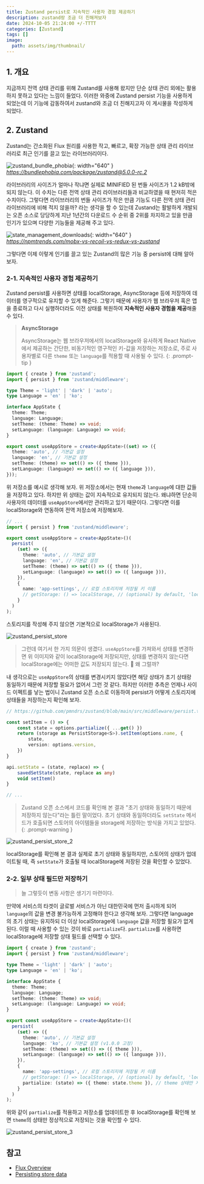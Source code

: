 ```yaml
---
title: Zustand persist로 지속적인 사용자 경험 제공하기
description: zustand랑 조금 더 친해져보자
date: 2024-10-05 21:24:00 +/-TTTT
categories: [Zustand]
tags: []
image:
  path: assets/img/thumbnail/
---
```


## 1. 개요

지금까지 전역 상태 관리를 위해 Zustand를 사용해 왔지만 단순 상태 관리 외에는 활용하지 못하고 있다는 느낌이 들었다. 이러한 와중에 Zustand persist 기능을 사용하게 되었는데 이 기능에 감동하여서 zustand와 조금 더 친해지고자 이 게시물을 작성하게 되었다.

## 2. Zustand

Zustand는 간소화된 Flux 원리를 사용한 작고, 빠르고, 확장 가능한 상태 관리 라이브러리로 최근 인기를 끌고 있는 라이브러리이다.

![zustand_bundle_phobia](assets/img/writing/5/zustand_bundle_phobia.png){: width="640" }
_https://bundlephobia.com/package/zustand@5.0.0-rc.2_

라이브러리의 사이즈가 얼마나 작냐면 실제로 MINIFIED 된 번들 사이즈가 1.2 kB밖에 되지 않는다. 이 수치는 다른 전역 상태 관리 라이브러리들과 비교하였을 때 현저히 적은 수치이다. 그렇다면 라이브러리의 번들 사이즈가 작은 만큼 기능도 다른 전역 상태 관리 라이브러리에 비해 적지 않을까? 라는 생각을 할 수 있는데 Zustand는 활발하게 개발되는 오픈 소스로 당당하게 지난 1년간의 다운로드 수 순위 중 2위를 차지하고 있을 만큼 인기가 있으며 다양한 기능들을 제공해 주고 있다.

![state_management_downloads](assets/img/writing/5/state_management_downloads.png){: width="640" }
_https://npmtrends.com/mobx-vs-recoil-vs-redux-vs-zustand_

그렇다면 이제 이렇게 인기를 끌고 있는 Zustand의 많은 기능 중 persist에 대해 알아보자.

### 2-1. 지속적인 사용자 경험 제공하기

Zustand persist를 사용하면 상태를 localStorage, AsyncStorage 등에 저장하여 데이터를 영구적으로 유지할 수 있게 해준다. 그렇기 때문에 사용자가 웹 브라우저 혹은 앱을 종료하고 다시 실행하더라도 이전 상태를 복원하여 **지속적인 사용자 경험을 제공**해줄 수 있다.

> **AsyncStorage**
> 
> AsyncStorage는 웹 브라우저에서의 localStorage와 유사하게 React Native에서 제공하는 간단한, 비동기적인 영구적인 키-값을 저장하는 저장소로, 주로 사용자별로 다른 `theme` 또는 `language`를 적용할 때 사용될 수 있다.
{: .prompt-tip }

```typescript
import { create } from 'zustand';
import { persist } from 'zustand/middleware';

type Theme = 'light' | 'dark' | 'auto';
type Language = 'en' | 'ko';

interface AppState {
  theme: Theme;
  language: Language;
  setTheme: (theme: Theme) => void;
  setLanguage: (language: Language) => void;
}

export const useAppStore = create<AppState>((set) => ({
  theme: 'auto', // 기본값 설정
  language: 'en', // 기본값 설정
  setTheme: (theme) => set(() => ({ theme })),
  setLanguage: (language) => set(() => ({ language })),
}));
```

위 저장소를 예시로 생각해 보자. 위 저장소에서는 현재 `theme`과 `language`에 대한 값들을 저장하고 있다. 하지만 위 상태는 값이 지속적으로 유지되지 않는다. 왜냐하면 단순히 사용자의 데이터를 `useAppStore`에서만 관리하고 있기 때문이다. 그렇다면 이를 localStorage와 연동하여 전역 저장소에 저장해보자.

```typescript
// ...
import { persist } from 'zustand/middleware';

export const useAppStore = create<AppState>()(
  persist(
    (set) => ({
      theme: 'auto', // 기본값 설정
      language: 'en', // 기본값 설정
      setTheme: (theme) => set(() => ({ theme })),
      setLanguage: (language) => set(() => ({ language })),
    }),
    {
      name: 'app-settings', // 로컬 스토리지에 저장될 키 이름
      // getStorage: () => localStorage, // (optional) by default, 'localStorage' is used
    }
  )
);
```

스토리지를 작성해 주지 않으면 기본적으로 localStorage가 사용된다.

![zustand_persist_store](assets/img/writing/5/zustand_persist_store.png)

> 그런데 여기서 한 가지 의문이 생겼다. `useAppStore`를 가져와서 상태를 변경하면 위 이미지와 같이 localStorage에 저장되지만, 상태를 변경하지 않는다면 localStorage에는 어떠한 값도 저장되지 않는다. 🧐 왜 그럴까? 

내 생각으로는 `useAppStore`의 상태를 변경시키지 않았다면 해당 상태가 초기 상태랑 동일하기 때문에 저장할 필요가 없어서 그런 것 같다. 하지만 이러한 추측은 언제나 사이드 이펙트를 낳는 법이니 Zustand 오픈 소스로 이동하여 persist가 어떻게 스토리지에 상태들을 저장하는지 확인해 보자.

```typescript
// https://github.com/pmndrs/zustand/blob/main/src/middleware/persist.ts

const setItem = () => {
    const state = options.partialize({ ...get() })
    return (storage as PersistStorage<S>).setItem(options.name, {
        state,
        version: options.version,
    })
}

api.setState = (state, replace) => {
    savedSetState(state, replace as any)
    void setItem()
}

// ...
```

> Zustand 오픈 소스에서 코드를 확인해 본 결과 "초기 상태와 동일하기 때문에 저장하지 않는다"라는 틀린 말이었다. 초기 상태와 동일하더라도 `setState` 메서드가 호출되면 스토어의 아이템들을 storage에 저장하는 방식을 가지고 있었다.
{: .prompt-warning }

![zustand_persist_store_2](assets/img/writing/5/zustand_persist_store_2.png)

localStorage를 확인해 본 결과 실제로 초기 상태와 동일하지만, 스토어의 상태가 업데이트될 때, 즉 `setState`가 호출될 때 localStorage에 저장된 것을 확인할 수 있었다.

### 2-2. 일부 상태 필드만 저장하기

> 늘 그렇듯이 변동 사항은 생기기 마련이다.

만약에 서비스의 타겟이 글로벌 서비스가 아닌 대한민국에 먼저 출시하게 되어 `language`의 값을 변경 불가능하게 고정해야 한다고 생각해 보자. 그렇다면 language의 초기 상태는 유지하되 더 이상 localStorage에 `language` 값을 저장할 필요가 없게 된다. 이럴 때 사용할 수 있는 것이 바로 `partialize`다. `partialize`를 사용하면 localStorage에 저장할 상태 필드를 선택할 수 있다.

```typescript
import { create } from 'zustand';
import { persist } from 'zustand/middleware';

type Theme = 'light' | 'dark' | 'auto';
type Language = 'en' | 'ko';

interface AppState {
  theme: Theme;
  language: Language;
  setTheme: (theme: Theme) => void;
  setLanguage: (language: Language) => void;
}

export const useAppStore = create<AppState>()(
  persist(
    (set) => ({
      theme: 'auto', // 기본값 설정
      language: 'ko', // 기본값 설정 (v1.0.0 고정)
      setTheme: (theme) => set(() => ({ theme })),
      setLanguage: (language) => set(() => ({ language })),
    }),
    {
      name: 'app-settings', // 로컬 스토리지에 저장될 키 이름
      // getStorage: () => localStorage, // (optional) by default, 'localStorage' is used
      partialize: (state) => ({ theme: state.theme }), // theme 상태만 저장
    }
  )
);
```

위와 같이 `partialize`를 적용하고 저장소를 업데이트한 후 localStorage를 확인해 보면 `theme`의 상태만 정상적으로 저장되는 것을 확인할 수 있다.

![zustand_persist_store_3](assets/img/writing/5/zustand_persist_store_3.png)

## 참고

- [Flux Overview](https://haruair.github.io/flux/docs/overview.html)
- [Persisting store data](https://zustand.docs.pmnd.rs/integrations/persisting-store-data)